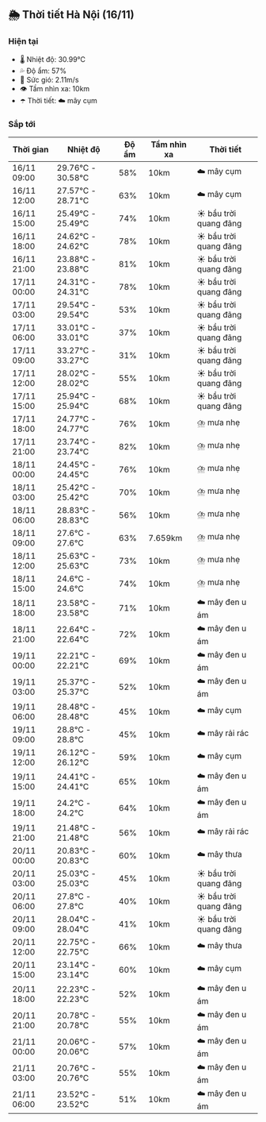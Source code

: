 ## 🌦️ Thời tiết Hà Nội (16/11)

### Hiện tại

- 🌡️ Nhiệt độ: 30.99℃
- 💦 Độ ẩm: 57%
- 💨 Sức gió: 2.11m/s
- 👁️ Tầm nhìn xa: 10km
- ☂️ Thời tiết: ☁️ mây cụm

### Sắp tới

| Thời gian | Nhiệt độ | Độ ẩm | Tầm nhìn xa | Thời tiết |
| --- | --- | --- | --- | --- |
| 16/11 09:00 | 29.76℃ - 30.58℃ | 58% | 10km | ☁️ mây cụm |
| 16/11 12:00 | 27.57℃ - 28.71℃ | 63% | 10km | ☁️ mây cụm |
| 16/11 15:00 | 25.49℃ - 25.49℃ | 74% | 10km | ☀️ bầu trời quang đãng |
| 16/11 18:00 | 24.62℃ - 24.62℃ | 78% | 10km | ☀️ bầu trời quang đãng |
| 16/11 21:00 | 23.88℃ - 23.88℃ | 81% | 10km | ☀️ bầu trời quang đãng |
| 17/11 00:00 | 24.31℃ - 24.31℃ | 78% | 10km | ☀️ bầu trời quang đãng |
| 17/11 03:00 | 29.54℃ - 29.54℃ | 53% | 10km | ☀️ bầu trời quang đãng |
| 17/11 06:00 | 33.01℃ - 33.01℃ | 37% | 10km | ☀️ bầu trời quang đãng |
| 17/11 09:00 | 33.27℃ - 33.27℃ | 31% | 10km | ☀️ bầu trời quang đãng |
| 17/11 12:00 | 28.02℃ - 28.02℃ | 55% | 10km | ☀️ bầu trời quang đãng |
| 17/11 15:00 | 25.94℃ - 25.94℃ | 68% | 10km | ☀️ bầu trời quang đãng |
| 17/11 18:00 | 24.77℃ - 24.77℃ | 76% | 10km | ⛈️ mưa nhẹ |
| 17/11 21:00 | 23.74℃ - 23.74℃ | 82% | 10km | ⛈️ mưa nhẹ |
| 18/11 00:00 | 24.45℃ - 24.45℃ | 76% | 10km | ⛈️ mưa nhẹ |
| 18/11 03:00 | 25.42℃ - 25.42℃ | 70% | 10km | ⛈️ mưa nhẹ |
| 18/11 06:00 | 28.83℃ - 28.83℃ | 56% | 10km | ⛈️ mưa nhẹ |
| 18/11 09:00 | 27.6℃ - 27.6℃ | 63% | 7.659km | ⛈️ mưa nhẹ |
| 18/11 12:00 | 25.63℃ - 25.63℃ | 73% | 10km | ⛈️ mưa nhẹ |
| 18/11 15:00 | 24.6℃ - 24.6℃ | 74% | 10km | ⛈️ mưa nhẹ |
| 18/11 18:00 | 23.58℃ - 23.58℃ | 71% | 10km | ☁️ mây đen u ám |
| 18/11 21:00 | 22.64℃ - 22.64℃ | 72% | 10km | ☁️ mây đen u ám |
| 19/11 00:00 | 22.21℃ - 22.21℃ | 69% | 10km | ☁️ mây đen u ám |
| 19/11 03:00 | 25.37℃ - 25.37℃ | 52% | 10km | ☁️ mây đen u ám |
| 19/11 06:00 | 28.48℃ - 28.48℃ | 45% | 10km | ☁️ mây cụm |
| 19/11 09:00 | 28.8℃ - 28.8℃ | 45% | 10km | ☁️ mây rải rác |
| 19/11 12:00 | 26.12℃ - 26.12℃ | 59% | 10km | ☁️ mây cụm |
| 19/11 15:00 | 24.41℃ - 24.41℃ | 65% | 10km | ☁️ mây đen u ám |
| 19/11 18:00 | 24.2℃ - 24.2℃ | 64% | 10km | ☁️ mây đen u ám |
| 19/11 21:00 | 21.48℃ - 21.48℃ | 56% | 10km | ☁️ mây rải rác |
| 20/11 00:00 | 20.83℃ - 20.83℃ | 60% | 10km | ☁️ mây thưa |
| 20/11 03:00 | 25.03℃ - 25.03℃ | 45% | 10km | ☀️ bầu trời quang đãng |
| 20/11 06:00 | 27.8℃ - 27.8℃ | 40% | 10km | ☀️ bầu trời quang đãng |
| 20/11 09:00 | 28.04℃ - 28.04℃ | 41% | 10km | ☀️ bầu trời quang đãng |
| 20/11 12:00 | 22.75℃ - 22.75℃ | 66% | 10km | ☁️ mây thưa |
| 20/11 15:00 | 23.14℃ - 23.14℃ | 60% | 10km | ☁️ mây cụm |
| 20/11 18:00 | 22.23℃ - 22.23℃ | 52% | 10km | ☁️ mây đen u ám |
| 20/11 21:00 | 20.78℃ - 20.78℃ | 55% | 10km | ☁️ mây đen u ám |
| 21/11 00:00 | 20.06℃ - 20.06℃ | 57% | 10km | ☁️ mây đen u ám |
| 21/11 03:00 | 20.76℃ - 20.76℃ | 55% | 10km | ☁️ mây đen u ám |
| 21/11 06:00 | 23.52℃ - 23.52℃ | 51% | 10km | ☁️ mây đen u ám |
